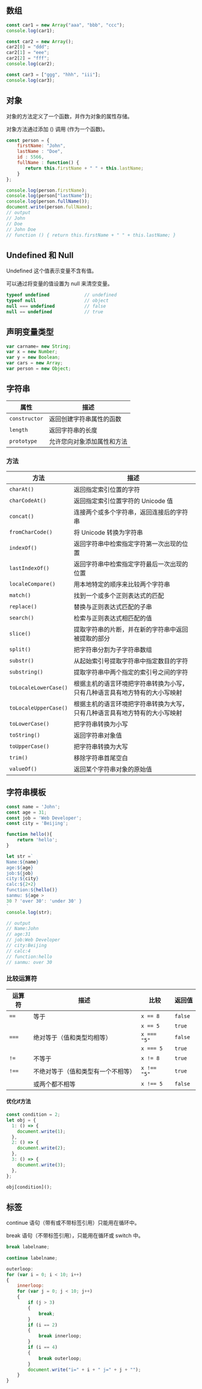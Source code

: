 ## 数组
```javascript
const car1 = new Array("aaa", "bbb", "ccc");
console.log(car1);

const car2 = new Array();
car2[0] = "ddd";
car2[1] = "eee";
car2[2] = "fff";
console.log(car2);

const car3 = ["ggg", "hhh", "iii"];
console.log(car3);
```
## 对象
对象的方法定义了一个函数，并作为对象的属性存储。

对象方法通过添加 () 调用 (作为一个函数)。
```javascript
const person = {
    firstName: "John",
    lastName : "Doe",
    id : 5566,
    fullName : function() {
       return this.firstName + " " + this.lastName;
    }
};

console.log(person.firstName);
console.log(person["lastName"]);
console.log(person.fullName());
document.write(person.fullName);
// output
// John
// Doe
// John Doe
// function () { return this.firstName + " " + this.lastName; }
```
## Undefined 和 Null
Undefined 这个值表示变量不含有值。

可以通过将变量的值设置为 null 来清空变量。
```javascript
typeof undefined             // undefined
typeof null                  // object
null === undefined           // false
null == undefined            // true
```
## 声明变量类型
```javascript
var carname= new String;
var x = new Number;
var y = new Boolean;
var cars = new Array;
var person = new Object;
```
## 字符串
| 属性        | 描述                                   |
|-------------|----------------------------------------|
| `constructor` | 返回创建字符串属性的函数              |
| `length`      | 返回字符串的长度                      |
| `prototype`   | 允许您向对象添加属性和方法            |
### 方法
| 方法                   | 描述                                                                 |
|------------------------|----------------------------------------------------------------------|
| `charAt()`              | 返回指定索引位置的字符                                                |
| `charCodeAt()`          | 返回指定索引位置字符的 Unicode 值                                     |
| `concat()`              | 连接两个或多个字符串，返回连接后的字符串                              |
| `fromCharCode()`        | 将 Unicode 转换为字符串                                               |
| `indexOf()`             | 返回字符串中检索指定字符第一次出现的位置                              |
| `lastIndexOf()`         | 返回字符串中检索指定字符最后一次出现的位置                            |
| `localeCompare()`       | 用本地特定的顺序来比较两个字符串                                      |
| `match()`               | 找到一个或多个正则表达式的匹配                                        |
| `replace()`             | 替换与正则表达式匹配的子串                                            |
| `search()`              | 检索与正则表达式相匹配的值                                            |
| `slice()`               | 提取字符串的片断，并在新的字符串中返回被提取的部分                    |
| `split()`               | 把字符串分割为子字符串数组                                            |
| `substr()`              | 从起始索引号提取字符串中指定数目的字符                                |
| `substring()`           | 提取字符串中两个指定的索引号之间的字符                                |
| `toLocaleLowerCase()`   | 根据主机的语言环境把字符串转换为小写，只有几种语言具有地方特有的大小写映射 |
| `toLocaleUpperCase()`   | 根据主机的语言环境把字符串转换为大写，只有几种语言具有地方特有的大小写映射 |
| `toLowerCase()`         | 把字符串转换为小写                                                    |
| `toString()`            | 返回字符串对象值                                                      |
| `toUpperCase()`         | 把字符串转换为大写                                                    |
| `trim()`                | 移除字符串首尾空白                                                    |
| `valueOf()`             | 返回某个字符串对象的原始值                                            |

## 字符串模板
```javascript
const name = 'John';
const age = 31;
const job = 'Web Developer';
const city = 'Beijing';

function hello(){
    return 'hello';
}

let str =`
Name:${name}
age:${age}
job:${job}
city:${city}
calc:${2+2}
function:${hello()}
sanmu: ${age >
30 ? 'over 30': 'under 30' }
`
console.log(str);

// output
// Name:John
// age:31
// job:Web Developer
// city:Beijing
// calc:4
// function:hello
// sanmu: over 30
```

### 比较运算符
| 运算符   | 描述                              | 比较     | 返回值  |
|----------|-----------------------------------|----------|---------|
| `==`     | 等于                              | `x == 8` | `false` |
|          |                                   | `x == 5` | `true`  |
| `===`    | 绝对等于（值和类型均相等）         | `x === "5"` | `false` |
|          |                                   | `x === 5`  | `true`  |
| `!=`     | 不等于                            | `x != 8` | `true`  |
| `!==`    | 不绝对等于（值和类型有一个不相等） | `x !== "5"` | `true` |
|          | 或两个都不相等                    | `x !== 5` | `false` |

#### 优化if方法
```javascript
const condition = 2;
let obj = {
  1: () => {
    document.write(1);
  },
  2: () => {
    document.write(2);
  },
  3: () => {
    document.write(3);
  },
};

obj[condition]();
```

## 标签
continue 语句（带有或不带标签引用）只能用在循环中。

break 语句（不带标签引用），只能用在循环或 switch 中。
```javascript
break labelname; 
 
continue labelname;
```
```javascript
outerloop:
for (var i = 0; i < 10; i++)
{
    innerloop:
    for (var j = 0; j < 10; j++)
    {
        if (j > 3)
        {
            break;
        }
        if (i == 2)
        {
            break innerloop;
        }
        if (i == 4)
        {
            break outerloop;
        }
        document.write("i=" + i + " j=" + j + "");
    }
}
```

